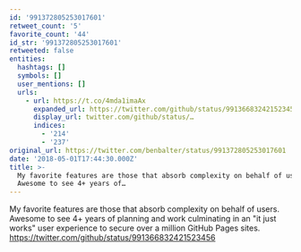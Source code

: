 ```yaml
---
id: '991372805253017601'
retweet_count: '5'
favorite_count: '44'
id_str: '991372805253017601'
retweeted: false
entities:
  hashtags: []
  symbols: []
  user_mentions: []
  urls:
    - url: https://t.co/4mda1imaAx
      expanded_url: https://twitter.com/github/status/991366832421523456
      display_url: twitter.com/github/status/…
      indices:
        - '214'
        - '237'
original_url: https://twitter.com/benbalter/status/991372805253017601
date: '2018-05-01T17:44:30.000Z'
title: >-
  My favorite features are those that absorb complexity on behalf of users.
  Awesome to see 4+ years of…
---
```


My favorite features are those that absorb complexity on behalf of users. Awesome to see 4+ years of planning and work culminating in an "it just works" user experience to secure over a million GitHub Pages sites. https://twitter.com/github/status/991366832421523456